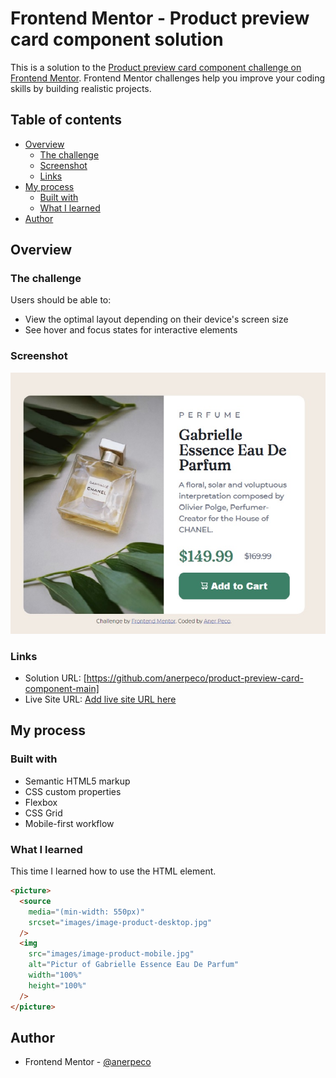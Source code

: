 # Frontend Mentor - Product preview card component solution

This is a solution to the [Product preview card component challenge on Frontend Mentor](https://www.frontendmentor.io/challenges/product-preview-card-component-GO7UmttRfa). Frontend Mentor challenges help you improve your coding skills by building realistic projects.

## Table of contents

- [Overview](#overview)
  - [The challenge](#the-challenge)
  - [Screenshot](#screenshot)
  - [Links](#links)
- [My process](#my-process)
  - [Built with](#built-with)
  - [What I learned](#what-i-learned)
- [Author](#author)

## Overview

### The challenge

Users should be able to:

- View the optimal layout depending on their device's screen size
- See hover and focus states for interactive elements

### Screenshot

![](./screenshot/screenshotDesktop.jpg)

### Links

- Solution URL: [https://github.com/anerpeco/product-preview-card-component-main]
- Live Site URL: [Add live site URL here](https://your-live-site-url.com)

## My process

### Built with

- Semantic HTML5 markup
- CSS custom properties
- Flexbox
- CSS Grid
- Mobile-first workflow

### What I learned

This time I learned how to use the <picture> HTML element.

```html
<picture>
  <source
    media="(min-width: 550px)"
    srcset="images/image-product-desktop.jpg"
  />
  <img
    src="images/image-product-mobile.jpg"
    alt="Pictur of Gabrielle Essence Eau De Parfum"
    width="100%"
    height="100%"
  />
</picture>
```

## Author

- Frontend Mentor - [@anerpeco](https://www.frontendmentor.io/profile/anerpeco)
